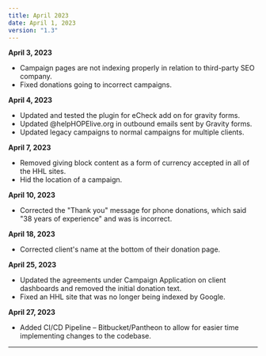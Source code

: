 ```yaml
---
title: April 2023
date: April 1, 2023
version: "1.3"
---
```


**April 3, 2023**
- Campaign pages are not indexing properly in relation to third-party SEO company.
- Fixed donations going to incorrect campaigns.

**April 4, 2023**
- Updated and tested the plugin for eCheck add on for gravity forms. 
- Updated @helpHOPElive.org in outbound emails sent by Gravity forms.
- Updated legacy campaigns to normal campaigns for multiple clients. 

**April 7, 2023**
- Removed giving block content as a form of currency accepted in all of the HHL sites. 
- Hid the location of a campaign. 

**April 10, 2023**
- Corrected the "Thank you" message for phone donations, which said "38 years of experience" and was is incorrect.

**April 18, 2023**
- Corrected client's name at the bottom of their donation page.

**April 25, 2023**
- Updated the agreements under Campaign Application on client dashboards and removed the initial donation text. 
- Fixed an  HHL site that was no longer being indexed by Google.

**April 27, 2023**
- Added CI/CD Pipeline – Bitbucket/Pantheon to allow for easier time implementing changes to the codebase.

---
